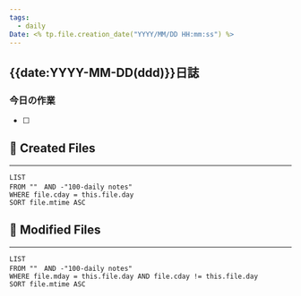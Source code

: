 ```yaml
---
tags:
  - daily
Date: <% tp.file.creation_date("YYYY/MM/DD HH:mm:ss") %>
---
```

## {{date:YYYY-MM-DD(ddd)}}日誌

### 今日の作業
- [ ] 


 
## 📁 Created Files
---
```dataview
LIST 
FROM ""　AND -"100-daily notes"
WHERE file.cday = this.file.day
SORT file.mtime ASC
```

## 📁 Modified Files
---
```dataview
LIST 
FROM ""　AND -"100-daily notes"
WHERE file.mday = this.file.day AND file.cday != this.file.day
SORT file.mtime ASC
```